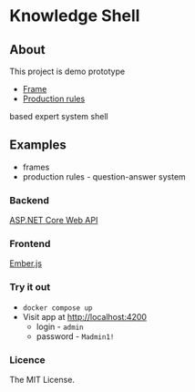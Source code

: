 # Knowledge Shell

## About

This project is demo prototype

* [Frame](<https://en.wikipedia.org/wiki/Frame_(artificial_intelligence)> "Frame")
* [Production rules](<https://en.wikipedia.org/wiki/Production_system_(computer_science)> "production rules") 

based expert system shell

## Examples
* frames
* production rules - question-answer system

### Backend

[ASP.NET Core Web API](https://github.com/mishhan/knowledge-shell/tree/readme/backend)

### Frontend

[Ember.js](https://github.com/mishhan/knowledge-shell/tree/readme/frontend)

### Try it out

- `docker compose up`
- Visit app at [http://localhost:4200](http://localhost:4200)
  - login - `admin`
  - password - `Madmin1!`

### Licence

The MIT License.